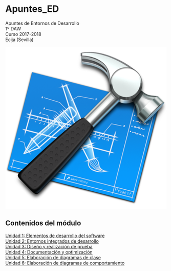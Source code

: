 # Apuntes_ED

Apuntes de Entornos de Desarrollo <br>
1º DAW <br>
Curso 2017-2018 <br>
Écija (Sevilla) <br>

![Entornos de desarrollo](img/ED.png)



## Contenidos del módulo

[Unidad 1: Elementos de desarrollo del software](1.Elementos.md) <br>
[Unidad 2: Entornos integrados de desarrollo](2.Entornos.md) <br>
[Unidad 3: Diseño y realización de prueba](3.Pruebas) <br>
[Unidad 4: Documentación y optimización](4.Documentacion.md) <br>
[Unidad 5: Elaboración de diagramas de clase](5.Diagramas_Clases.md) <br>
[Unidad 6: Elaboración de diagramas de comportamiento](6.Diagramas_Comportamiento.md) <br>
